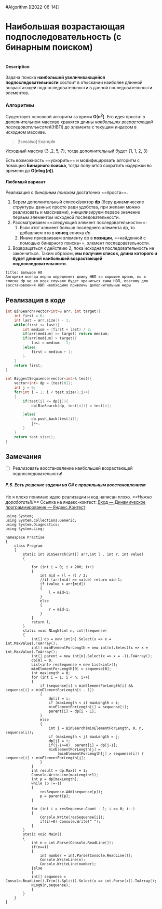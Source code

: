 #Algorithm 
[[2022-06-14]]
# Наибольшая возрастающая подпоследовательность (с бинарным поиском)
```toc
```
#### Description 
Задача поиска **наибольшей увеличивающейся подпоследовательности** состоит в отыскании наиболее длинной возрастающей подпоследовательности в данной последовательности элементов.
### Алгоритмы
Существует основной алгоритм за время **O($n^{2}$)**. Его идея проста: в дополнительном массиве хранятся длины *наибольших возрастающий последовательнсотей*(НВП) до элемента с текущим индесом в исходном массиве. 
> [!seealso] Example
> 
Исходный массив {3 ,2, 5, 7}, тогда дополнительный будет {1, 1, 2, 3}

Есть возможность ==ускорить== и модифицировать алгоритм с помощью **Бинарного поиска**, тогда получится сократить издержки во времени до **O($n\log(n)$)**.
#### Любимый вариант
Реализация с *бинарным поиском* достаточно ==проста==.
1) Берем дополнительный список/вектор **dp** (беру динамические структуры данных просто ради удобства, при желани можно реализовать и массивами), иницилизируем первое значение первым элементом исходной последовательности.
2) Рассматриваем ==следующий элемент последовательности==:
	1) Если этот элемент больше последнего элемента dp, то добавляем это в **конец** списка *dp*.
	2) Иначе присваиваем элементу dp в **позиции**, ==найденной с помощью бинарного поиска==, элемент последовательности.
3) Возвращаться к действию 2, пока исходная последовательность не закончиться.
Таким образом, **мы получим список, длина которого и будет длиной наибольшей возрастающей подпоследовательности**.
```ad-danger
title: Большое НО
Алгоритм всегда верно определяет длину НВП за хорошее время, но в списке dp не во всех случаях будет храниться сама НВП, поэтому для восстановления НВП необходимо привлечь дополнительные меры

```

## Реализация в коде
```cpp
int BinSearch(vector<int>& arr, int target){
    int first = 0;
    int last = arr.size() - 1;
    while(first <= last){
        int medium = (first + last) / 2;
        if(arr[medium] == target) return medium;
        if(arr[medium] > target){
            last = medium - 1;
        }else{
            first = medium + 1;
        }
    }
    return first;
}

int BiggestSequience(vector<int>& test){
    vector<int> dp = {test[0]};
    int j = 0;
    for(int i = 1; i < test.size();i++)
    {
        if(test[i] <= dp[j]){
            dp[BinSearch(dp, test[i])] = test[i];

        }else{
            dp.push_back(test[i]);
            j++;
        }
    }
    return test.size();
}
```
## Замечания
- [ ] Реализовать восстановление наибольшей возрастающей подпоследовательнсти!

##### P.S. Есть решение задачи на C# с правильным восстановлением
Но я плохо понимаю идею реализации и код написан плохо. *==Нужно доработать!!!==*
Ссылка на яндекс-контест: [Вход — Динамическое программирование — Яндекс.Контест](https://contest.yandex.ru/contest/26701)
```Csharp
using System;
using System.Collections.Generic;
using System.Diagnostics;
using System.Linq;

namespace Practise
{
    class Program
    {
        static int BinSearch(int[] arr,int l , int r, int value)
        {
           
            for (int i = 0; i < 200; i++)
            {
                int mid = (l + r) / 2;
                //if (arr[mid] == value) return mid-1;
                if (value > arr[mid])
                {
                    l = mid+1;
                }
                else
                {
                    r = mid-1;
                }
            }
            return l;
        }
        static void NLogN(int n, int[]sequense)
        {
            int[] dp = new int[n].Select(x => x = int.MaxValue).ToArray();
            int[] minElementForLength = new int[n].Select(x => x = int.MaxValue).ToArray();
            int[] parent = new int[n].Select(x => x = -1).ToArray();
            dp[0] = 0;
            List<int> resSequense = new List<int>();
            minElementForLength[0] = sequense[0];
            int maxLength = 0;
            for (int i = 1; i < n; i++)
            {
                if (sequense[i] < minElementForLength[i] && sequense[i] > minElementForLength[i - 1])
                {
                    dp[i] = i;
                    if (maxLength < i) maxLength = i;
                    minElementForLength[i] = sequense[i];
                    parent[i] = dp[i - 1];
                }
                else
                {
                    int j = BinSearch(minElementForLength, 0, n, sequense[i]);
                    if (maxLength < j) maxLength = j;
                    dp[j] = i;
                    if(j-1>=0)  parent[i] = dp[j-1];
                    minElementForLength[j] =
                        (minElementForLength[j] > sequense[i]) ? sequense[i] : minElementForLength[j];                    
                }
            }
            int result = dp.Max() + 1;
            Console.WriteLine(maxLength+1);
            int p = dp[maxLength];
            while (p !=-1)
            {
                resSequense.Add(sequense[p]);
                p = parent[p];
            }

            for (int i = resSequense.Count - 1; i >= 0; i--)
            {
                Console.Write(resSequense[i]);
                if(i!=0) Console.Write(" ");
            }
        }
        static void Main()
        {
            int n = int.Parse(Console.ReadLine());
            if(n==1)
            {
            	int number = int.Parse(Console.ReadLine());
                Console.WriteLine(n);
                Console.WriteLine(number);    
            }else
            {
            int[] sequense = Console.ReadLine().Trim().Split().Select(x => int.Parse(x)).ToArray();
            NLogN(n,sequense);
            }            
        }        
    }
}
```